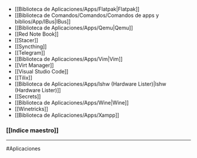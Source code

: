- [[Biblioteca de Aplicaciones/Apps/Flatpak|Flatpak]]
- [[Biblioteca de Comandos/Comandos/Comandos de apps y biblios/App/IBus|IBus]]
- [[Biblioteca de Aplicaciones/Apps/Qemu|Qemu]]
- [[Red Note Book]]
- [[Stacer]]
- [[Syncthing]]
- [[Telegram]]
- [[Biblioteca de Aplicaciones/Apps/Vim|Vim]]
- [[Virt Manager]]
- [[Visual Studio Code]]
- [[Tilix]]
- [[Biblioteca de Aplicaciones/Apps/lshw (Hardware Lister)|lshw (Hardware Lister)]]
- [[Secrets]]
- [[Biblioteca de Aplicaciones/Apps/Wine|Wine]]
- [[Winetricks]]
- [[Biblioteca de Aplicaciones/Apps/Xampp]]
### [[Indice maestro]]
---
#Aplicaciones 
